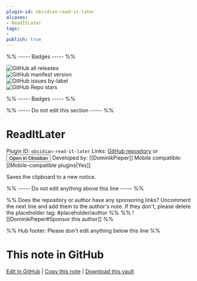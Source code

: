 ```yaml
---
plugin-id: obsidian-read-it-later
aliases:
- ReadItLater
tags: 
- 
publish: true
---
```


%% ----- Badges ----- %%

![GitHub all releases](https://img.shields.io/github/downloads/DominikPieper/obsidian-ReadItLater/total?color=573E7A&logo=github&style=for-the-badge)   
![GitHub manifest version](https://img.shields.io/github/manifest-json/v/DominikPieper/obsidian-ReadItLater?color=573E7A&logo=github&style=for-the-badge)   
![GitHub issues by-label](https://img.shields.io/github/issues/DominikPieper/obsidian-ReadItLater/help%20wanted?color=573E7A&logo=github&style=for-the-badge)   
![GitHub Repo stars](https://img.shields.io/github/stars/DominikPieper/obsidian-ReadItLater?color=573E7A&logo=github&style=for-the-badge)

%% ----- Badges ----- %%

%% ----- Do not edit this section ----- %%

# ReadItLater

Plugin ID: `obsidian-read-it-later`
Links: [GitHub repository](https://github.com/DominikPieper/obsidian-ReadItLater) or [<button id=HH>Open in Obsidian</button>](obsidian://show-plugin?id=obsidian-read-it-later)
Developed by: [[DominikPieper]]
Mobile compatible: [[Mobile-compatible plugins|Yes]]

Saves the clipboard to a new notice.

%% ----- Do not edit anything above this line ----- %% 

%% Does the repository or author have any sponsoring links? Uncomment the next line and add them to the author's note. If they don't, please delete the placeholder tag: #placeholder/author %%
%% ![[DominikPieper#Sponsor this author]] %%

%% Hub footer: Please don't edit anything below this line %%

# This note in GitHub

<span class="git-footer">[Edit In GitHub](https://github.dev/obsidian-community/obsidian-hub/blob/main/02%20-%20Community%20Expansions/02.05%20All%20Community%20Expansions/Plugins/obsidian-read-it-later.md "git-hub-edit-note") | [Copy this note](https://raw.githubusercontent.com/obsidian-community/obsidian-hub/main/02%20-%20Community%20Expansions/02.05%20All%20Community%20Expansions/Plugins/obsidian-read-it-later.md "git-hub-copy-note") | [Download this vault](https://github.com/obsidian-community/obsidian-hub/archive/refs/heads/main.zip "git-hub-download-vault") </span>
